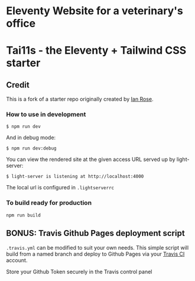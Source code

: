# Eleventy Website for a veterinary's office

# Tai11s - the Eleventy + Tailwind CSS starter

## Credit
This is a fork of a starter repo originally created by [Ian Rose](https://github.com/ianrose/deventy/).

### How to use in development

```
$ npm run dev
```
 And in debug mode:
 
```
$ npm run dev:debug
```

You can view the rendered site at the given access URL served up by light-server:
```
$ light-server is listening at http://localhost:4000
```

The local url is configured in `.lightserverrc`

### To build ready for production

```
npm run build
```

## BONUS: Travis Github Pages deployment script

`.travis.yml` can be modified to suit your own needs. This simple script will build from a named branch and deploy to Github Pages via your [Travis CI](https://travis-ci.org/) account. 

Store your Github Token securely in the Travis control panel
